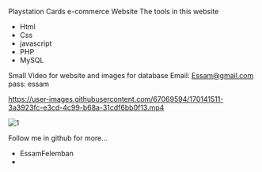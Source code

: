 Playstation Cards e-commerce Website 
The tools in this website 
- Html
- Css
- javascript
- PHP
- MySQL

Small Video for website and images for database 
Email: Essam@gmail.com
pass: essam

https://user-images.githubusercontent.com/67069594/170141511-3a3923fc-e3cd-4c99-b68a-31cdf6bb0f13.mp4

![1](https://user-images.githubusercontent.com/67069594/170141533-d6b60e22-7d7d-410e-a664-12ab83e509da.JPG)

Follow me in github for more...

- EssamFelemban
- 
